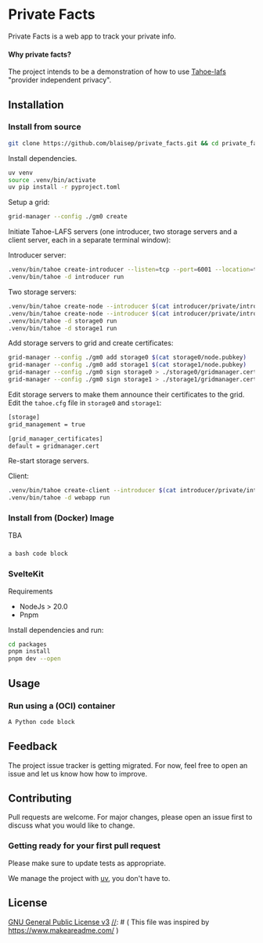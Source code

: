 # Private Facts

Private Facts is a web app to track your private info. 

[//]: # (Tahoe Logo)

[//]: # (Badges: Build status,  UV, Python version, Downloads)

#### Why private facts?

The project intends to be a demonstration of how to use [Tahoe-lafs]()  "provider independent privacy".

## Installation

### Install from source

```bash
git clone https://github.com/blaisep/private_facts.git && cd private_facts
```

Install dependencies.

```sh
uv venv
source .venv/bin/activate
uv pip install -r pyproject.toml
```

Setup a grid:

```sh
grid-manager --config ./gm0 create
```

Initiate Tahoe-LAFS servers (one introducer, two storage servers and a client server, each in a separate terminal window):

Introducer server:

```sh
.venv/bin/tahoe create-introducer --listen=tcp --port=6001 --location=tcp:localhost:6001 ./introducer
.venv/bin/tahoe -d introducer run
```

Two storage servers:

```sh
.venv/bin/tahoe create-node --introducer $(cat introducer/private/introducer.furl) --nickname storage0 --webport 6101 --location tcp:localhost:6102 --port 6102 ./storage0
.venv/bin/tahoe create-node --introducer $(cat introducer/private/introducer.furl) --nickname storage1 --webport 6201 --location tcp:localhost:6202 --port 6202 ./storage1
.venv/bin/tahoe -d storage0 run
.venv/bin/tahoe -d storage1 run
```

Add storage servers to grid and create certificates:

```sh
grid-manager --config ./gm0 add storage0 $(cat storage0/node.pubkey)
grid-manager --config ./gm0 add storage1 $(cat storage1/node.pubkey)
grid-manager --config ./gm0 sign storage0 > ./storage0/gridmanager.cert 30
grid-manager --config ./gm0 sign storage1 > ./storage1/gridmanager.cert 30
```

Edit storage servers to make them announce their certificates to the grid. Edit the `tahoe.cfg` file in `storage0` and `storage1`:

```sh
[storage]
grid_management = true

[grid_manager_certificates]
default = gridmanager.cert
```

Re-start storage servers.

Client:

```sh
.venv/bin/tahoe create-client --introducer $(cat introducer/private/introducer.furl) --nickname webapp --webport 6301 --shares-total=3 --shares-needed=2 --shares-happy=3 ./webapp
.venv/bin/tahoe -d webapp run
```

### Install from (Docker) Image

TBA

### 

```bash
a bash code block
```

### SvelteKit

Requirements

- NodeJs > 20.0
- Pnpm

Install dependencies and run:

```sh
cd packages
pnpm install
pnpm dev --open
```

## Usage

### Run using a (OCI) container

```python
A Python code block
```

## Feedback

The project issue tracker is getting migrated. For now, feel free to open an issue and let us know how how to improve.

## Contributing

Pull requests are welcome. For major changes, please open an issue first
to discuss what you would like to change.

### Getting ready for your first pull request

Please make sure to update tests as appropriate.

We manage the project with [uv](https://docs.astral.sh/uv/), you don't have to.

## License

[GNU General Public License v3](https://choosealicense.com/licenses/gpl-3.0/)
[//]: # ( This file was inspired by https://www.makeareadme.com/ )
